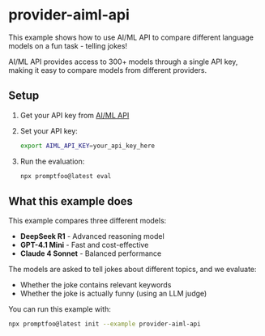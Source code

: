 # provider-aiml-api

This example shows how to use AI/ML API to compare different language models on a fun task - telling jokes!

AI/ML API provides access to 300+ models through a single API key, making it easy to compare models from different providers.

## Setup

1. Get your API key from [AI/ML API](https://aimlapi.com)

2. Set your API key:

   ```bash
   export AIML_API_KEY=your_api_key_here
   ```

3. Run the evaluation:
   ```bash
   npx promptfoo@latest eval
   ```

## What this example does

This example compares three different models:

- **DeepSeek R1** - Advanced reasoning model
- **GPT-4.1 Mini** - Fast and cost-effective
- **Claude 4 Sonnet** - Balanced performance

The models are asked to tell jokes about different topics, and we evaluate:

- Whether the joke contains relevant keywords
- Whether the joke is actually funny (using an LLM judge)

You can run this example with:

```bash
npx promptfoo@latest init --example provider-aiml-api
```
